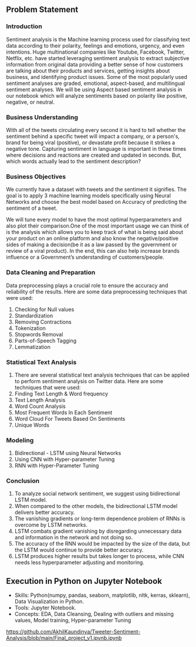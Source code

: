 ## Problem Statement
### Introduction
Sentiment analysis is the Machine learning process used for classifying text data according to their polarity, feelings and emotions, urgency, and even intentions. Huge multinational companies like Youtube, Facebook, Twitter, Netflix, etc. have started leveraging sentiment analysis to extract subjective information from original data providing a better sense of how customers are talking about their products and services, getting insights about business, and identifying product issues. Some of the most popularly used sentiment analyses are graded, emotional, aspect-based, and multilingual sentiment analyses. We will be using Aspect based sentiment analysis in our notebook which will analyze sentiments based on polarity like positive, negative, or neutral.

### Business Understanding
With all of the tweets circulating every second it is hard to tell whether the sentiment behind a specific tweet will impact a company, or a person's, brand for being viral (positive), or devastate profit because it strikes a negative tone. Capturing sentiment in language is important in these times where decisions and reactions are created and updated in seconds. But, which words actually lead to the sentiment description?

### Business Objectives
We currently have a dataset with tweets and the sentiment it signifies. The goal is to apply 3 machine learning models specifically using Neural Networks and choose the best model based on Accuracy of predicting the sentiment of a tweet. 

We will tune every model to have the most optimal hyperparameters and also plot their comparison.One of the most important usage we can think of is the analysis which allows you to keep track of what is being said about your product on an online platform and also know the negative/positive sides of making a decision(be it as a law passed by the government or review of a viral product). In the end, this can also help increase brands influence or a Government’s understanding of customers/people.


### Data Cleaning and Preparation
Data preprocessing plays a crucial role to ensure the accuracy and reliability of the results. Here are some data preprocessing techniques that were used:
1. Checking for Null values 
2. Standardization
3. Removing Contractions
4. Tokenization
5. Stopwords Removal
6. Parts-of-Speech Tagging
7. Lemmatization

### Statistical Text Analysis
1. There are several statistical text analysis techniques that can be applied to perform sentiment analysis on Twitter data. Here are some techniques that were used:
2. Finding Text Length & Word frequency
3. Text Length Analysis
4. Word Count Analysis
5. Most Frequent Words In Each Sentiment
6. Word Cloud For Tweets Based On Sentiments
7. Unique Words

### Modeling
1. Bidirectional - LSTM using Neural Networks
2. Using CNN with Hyper-parameter Tuning
3. RNN with Hyper-Parameter Tuning

### Conclusion
1. To analyze social network sentiment, we suggest using bidirectional LSTM model. 
2. When compared to the other models, the bidirectional LSTM model delivers better accuracy. 
3. The vanishing gradients or long-term dependence problem of RNNs is overcome by LSTM networks.
4. LSTM combats gradient vanishing by disregarding unnecessary data and information in the network and not doing so.
5. The accuracy of the RNN would be impacted by the size of the data, but the LSTM would continue to provide better accuracy. 
6. LSTM produces higher results but takes longer to process, while CNN needs less hyperparameter adjusting and monitoring.

## Execution in Python on Jupyter Notebook
- Skills: Python(numpy, pandas, seaborn, matplotlib, nltk, kerras, sklearn), Data Visualization in Python.
- Tools: Jupyter Notebook.
- Concepts: EDA, Data Cleansing, Dealing with outliers and missing values, Model training, Hyper-parameter Tuning

 
https://github.com/AkhilKaundinya/Tweeter-Sentiment-Analysis/blob/main/Final_project_v1.ipynb.ipynb
